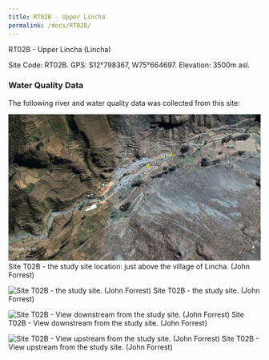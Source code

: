 ```yaml
---
title: RT02B - Upper Lincha
permalink: /docs/RT02B/
---
```

RT02B - Upper Lincha (Lincha)

Site Code: RT02B.  GPS: S12°798367, W75°664697. Elevation:
3500m asl.

### Water Quality Data

The following river and water quality data was collected from this site:





![Site T02B - the study site location. (John Forrest)](/assets/SiteDescriptions/T2/T2b.jpg)
Site T02B - the study site location: just above the village of Lincha. (John Forrest)


![Site T02B - the study site. (John Forrest)](/assets/SiteDescriptions/T2/T2Bstudysite.jpg)
Site T02B - the study site. (John Forrest)


![Site T02B - View downstream from the study site. (John Forrest)](/assets/SiteDescriptions/T2/T2BViewdownstream.jpg)
Site T02B - View downstream from the study site. (John Forrest)


![Site T02B - View upstream from the study site. (John Forrest)](/assets/SiteDescriptions/T2/T2BViewupstream.jpg)
Site T02B - View upstream from the study site. (John Forrest)
